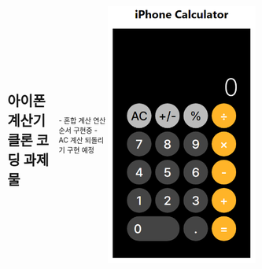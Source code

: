 <div style="display: flex; justify-content: center; align-items: center;">
    <h1>아이폰 계산기 클론 코딩 과제물</h1>
    <span>
    - 혼합 계산 연산 순서 구현중
    - AC 계산 되돌리기 구현 예정
    </span>
    <img style="width: 300px" src="./public/iPhoneCalculator.png">
</div>

